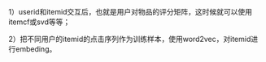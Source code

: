 1）userid和itemid交互后，也就是用户对物品的评分矩阵，这时候就可以使用itemcf或svd等等；

2）把不同用户的itemid的点击序列作为训练样本，使用word2vec，对itemid进行embeding。
